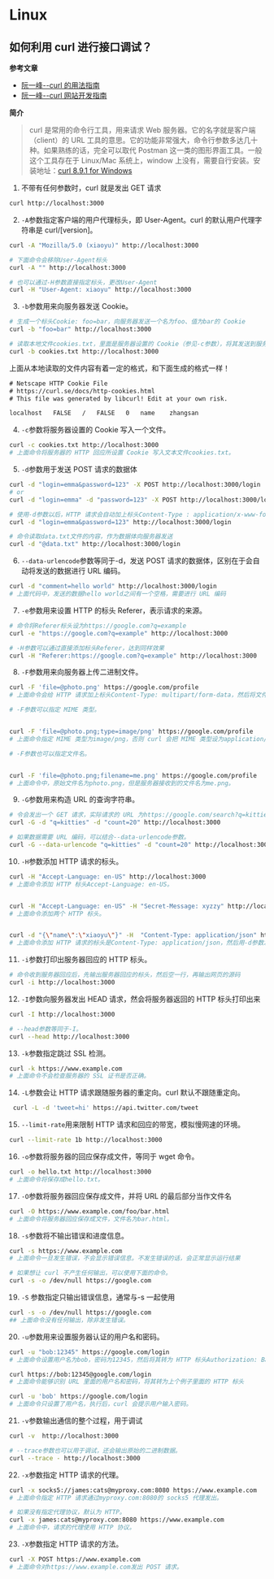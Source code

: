 # Linux

## 如何利用 curl 进行接口调试？

**参考文章**

- [阮一峰--curl 的用法指南](https://www.ruanyifeng.com/blog/2019/09/curl-reference.html)
- [阮一峰--curl 网站开发指南](https://ruanyifeng.com/blog/2011/09/curl.html)

**简介**

> curl 是常用的命令行工具，用来请求 Web 服务器。它的名字就是客户端（client）的 URL 工具的意思。它的功能非常强大，命令行参数多达几十种。如果熟练的话，完全可以取代 Postman 这一类的图形界面工具。一般这个工具存在于 Linux/Mac 系统上，window 上没有，需要自行安装。安装地址：[curl 8.9.1 for Windows](https://curl.se/windows/)

1. 不带有任何参数时，curl 就是发出 GET 请求

```bash
curl http://localhost:3000
```

2. `-A`参数指定客户端的用户代理标头，即 User-Agent。curl 的默认用户代理字符串是 curl/[version]。

```bash
curl -A "Mozilla/5.0 (xiaoyu)" http://localhost:3000

# 下面命令会移除User-Agent标头
curl -A "" http://localhost:3000

# 也可以通过-H参数直接指定标头，更改User-Agent
curl -H "User-Agent: xiaoyu" http://localhost:3000
```

3. `-b`参数用来向服务器发送 Cookie。

```bash
# 生成一个标头Cookie: foo=bar，向服务器发送一个名为foo、值为bar的 Cookie
curl -b "foo=bar" http://localhost:3000

# 读取本地文件cookies.txt，里面是服务器设置的 Cookie（参见-c参数），将其发送到服务器
curl -b cookies.txt http://localhost:3000
```

上面从本地读取的文件内容有着一定的格式，和下面生成的格式一样！

```txt
# Netscape HTTP Cookie File
# https://curl.se/docs/http-cookies.html
# This file was generated by libcurl! Edit at your own risk.

localhost	FALSE	/	FALSE	0	name	zhangsan

```

4. `-c`参数将服务器设置的 Cookie 写入一个文件。

```bash
curl -c cookies.txt http://localhost:3000
# 上面命令将服务器的 HTTP 回应所设置 Cookie 写入文本文件cookies.txt。
```

5. `-d`参数用于发送 POST 请求的数据体

```bash
curl -d "login=emma&password=123" -X POST http://localhost:3000/login
# or
curl -d "login=emma" -d "password=123" -X POST http://localhost:3000/login

# 使用-d参数以后，HTTP 请求会自动加上标头Content-Type : application/x-www-form-urlencoded。并且会自动将请求转为 POST 方法，因此可以省略-X POST。
curl -d "login=emma&password=123" http://localhost:3000/login

# 命令读取data.txt文件的内容，作为数据体向服务器发送
curl -d "@data.txt" http://localhost:3000/login
```

6. `--data-urlencode`参数等同于-d，发送 POST 请求的数据体，区别在于会自动将发送的数据进行 URL 编码。

```bash
curl -d "comment=hello world" http://localhost:3000/login
# 上面代码中，发送的数据hello world之间有一个空格，需要进行 URL 编码
```

7. `-e`参数用来设置 HTTP 的标头 Referer，表示请求的来源。

```bash
# 命令将Referer标头设为https://google.com?q=example
curl -e "https://google.com?q=example" http://localhost:3000

# -H参数可以通过直接添加标头Referer，达到同样效果
curl -H "Referer:https://google.com?q=example" http://localhost:3000
```

8. `-F`参数用来向服务器上传二进制文件。

```bash
curl -F 'file=@photo.png' https://google.com/profile
# 上面命令会给 HTTP 请求加上标头Content-Type: multipart/form-data，然后将文件photo.png作为file字段上传。

# -F参数可以指定 MIME 类型。


curl -F 'file=@photo.png;type=image/png' https://google.com/profile
# 上面命令指定 MIME 类型为image/png，否则 curl 会把 MIME 类型设为application/octet-stream。

# -F参数也可以指定文件名。


curl -F 'file=@photo.png;filename=me.png' https://google.com/profile
# 上面命令中，原始文件名为photo.png，但是服务器接收到的文件名为me.png。
```

9. `-G`参数用来构造 URL 的查询字符串。

```bash
# 令会发出一个 GET 请求，实际请求的 URL 为https://google.com/search?q=kitties&count=20。如果省略-G，会发出一个 POST 请求
curl -G -d "q=kitties" -d "count=20" http://localhost:3000

# 如果数据需要 URL 编码，可以结合--data-urlencode参数。
curl -G --data-urlencode "q=kitties" -d "count=20" http://localhost:3000
```

10. `-H`参数添加 HTTP 请求的标头。

```bash
curl -H "Accept-Language: en-US" http://localhost:3000
# 上面命令添加 HTTP 标头Accept-Language: en-US。


curl -H "Accept-Language: en-US" -H "Secret-Message: xyzzy" http://localhost:3000
# 上面命令添加两个 HTTP 标头。


curl -d "{\"name\":\"xiaoyu\"}" -H  "Content-Type: application/json" http://localhost:3000/login
# 上面命令添加 HTTP 请求的标头是Content-Type: application/json，然后用-d参数发送 JSON 数据。
```

11. `-i`参数打印出服务器回应的 HTTP 标头。

```bash
# 命令收到服务器回应后，先输出服务器回应的标头，然后空一行，再输出网页的源码
curl -i http://localhost:3000
```

12. `-I`参数向服务器发出 HEAD 请求，然会将服务器返回的 HTTP 标头打印出来

```bash
curl -I http://localhost:3000

# --head参数等同于-I。
curl --head http://localhost:3000
```

13. `-k`参数指定跳过 SSL 检测。

```bash
curl -k https://www.example.com
# 上面命令不会检查服务器的 SSL 证书是否正确。
```

14. `-L`参数会让 HTTP 请求跟随服务器的重定向。curl 默认不跟随重定向。

```bash
 curl -L -d 'tweet=hi' https://api.twitter.com/tweet
```

15. `--limit-rate`用来限制 HTTP 请求和回应的带宽，模拟慢网速的环境。

```bash
curl --limit-rate 1b http://localhost:3000
```

16. `-o`参数将服务器的回应保存成文件，等同于 wget 命令。

```bash
curl -o hello.txt http://localhost:3000
# 上面命令将保存成hello.txt。
```

17. `-O`参数将服务器回应保存成文件，并将 URL 的最后部分当作文件名

```bash
curl -O https://www.example.com/foo/bar.html
# 上面命令将服务器回应保存成文件，文件名为bar.html。
```

18. `-s`参数将不输出错误和进度信息。

```bash
curl -s https://www.example.com
# 上面命令一旦发生错误，不会显示错误信息。不发生错误的话，会正常显示运行结果

# 如果想让 curl 不产生任何输出，可以使用下面的命令。
curl -s -o /dev/null https://google.com
```

19. `-S` 参数指定只输出错误信息，通常与-s 一起使用

```bash
curl -s -o /dev/null https://google.com
## 上面命令没有任何输出，除非发生错误。
```

20. `-u`参数用来设置服务器认证的用户名和密码。

```bash
curl -u "bob:12345" https://google.com/login
# 上面命令设置用户名为bob，密码为12345，然后将其转为 HTTP 标头Authorization: Basic Ym9iOjEyMzQ1

curl https://bob:12345@google.com/login
# 上面命令能够识别 URL 里面的用户名和密码，将其转为上个例子里面的 HTTP 标头

curl -u 'bob' https://google.com/login
# 上面命令只设置了用户名，执行后，curl 会提示用户输入密码。
```

21. `-v`参数输出通信的整个过程，用于调试

```bash
curl -v  http://localhost:3000

# --trace参数也可以用于调试，还会输出原始的二进制数据。
curl --trace - http://localhost:3000
```

22. `-x`参数指定 HTTP 请求的代理。

```bash
curl -x socks5://james:cats@myproxy.com:8080 https://www.example.com
# 上面命令指定 HTTP 请求通过myproxy.com:8080的 socks5 代理发出。

# 如果没有指定代理协议，默认为 HTTP。
curl -x james:cats@myproxy.com:8080 https://www.example.com
# 上面命令中，请求的代理使用 HTTP 协议。
```

23. `-X`参数指定 HTTP 请求的方法。

```bash
curl -X POST https://www.example.com
# 上面命令对https://www.example.com发出 POST 请求。
```
